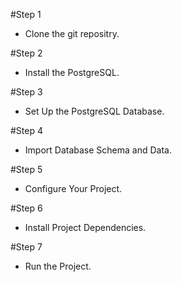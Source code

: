 #Step 1
- Clone the git repositry.

#Step 2
- Install the PostgreSQL.

#Step 3
- Set Up the PostgreSQL Database.

#Step 4
- Import Database Schema and Data.

#Step 5
- Configure Your Project.

#Step 6
- Install Project Dependencies.

#Step 7
- Run the Project.






